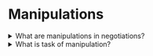 # Manipulations

<details>
  <summary>What are manipulations in negotiations?</summary>

Manipulations in negotiations are a hide psychological action to a negotiation partner for reaching good decision that could be crossed their interests.

</details>

<details>
  <summary>What is task of manipulation?</summary>

Manipulation task is to switch opponent in regim of stereotype thinking to automated actions.

</details>
